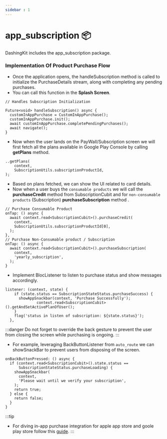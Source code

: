 ```yaml
---
sidebar : 1
---
```


# app_subscription 📦

DashingKit includes the app_subscription package.

### Implementation Of Product Purchase Flow

- Once the application opens, the handleSubscription method is called to initialize the PurchaseDetails stream, along with completing any pending purchases.
- You can call this function in the **Splash Screen**.

```
// Handles Subscription Initialization

Future<void> handleSubscription() async {
  customInAppPurchase = CustomInAppPurchase();
  customInAppPurchase.init();
  await customInAppPurchase.completePendingPurchases();
  await navigate();
}
```

- Now when the user lands on the PayWall/Subscription screen we will first fetch all the plans available in Google Play Console by calling **getPlans** method.

```
..getPlans(
    context,
    SubscriptionUtils.subscriptionProductId,
);
```

- Based on plans fetched, we can show the UI related to card details.
- Now when a user buys the `consumable products` we will call the **purchaseCredit** method from SubscriptionCubit and for `non-consumable products` (Subscription) **purchaseSubscription** method .

```
// Purchase Consumable Product
onTap: () async {
  await context.read<SubscriptionCubit>().purchaseCredit(
    context,
    SubscriptionUtils.subscriptionProductId[0],
  );
},
// Purchase Non-Consumable product / Subscription 
onTap: () async {
  await context.read<SubscriptionCubit>().purchaseSubscription(
    context,
    'yearly_subscription',
  );
}
```

- Implement BlocListener to listen to purchase status and show messages accordingly.

```
listener: (context, state) {
    if (state.status == SubscriptionStateStatus.purchaseSuccess) {
      showAppSnackbar(context, 'Purchase Successfully');
              context.read<SubscriptionCubit>().getAndSetActivePlanOfUser();
    }
    flog('status in listen of subscription: ${state.status}');
  },
```

:::danger
Do not forget to override the back gesture to prevent the user from closing the screen while purchasing is ongoing.
:::

- For example, leveraging BackButtonListener from `auto_route` we can showSnackBar to prevent users from disposing of the screen.

```
onBackButtonPressed: () async {
  if (context.read<SubscriptionCubit>().state.status ==
      SubscriptionStateStatus.purchaseLoading) {
    showAppSnackbar(
      context,
      'Please wait until we verify your subscription',
    );
    return true;
  } else {
    return false;
  }
}
```

:::tip
- For diving in-app purchase integration for apple app store and goole play store follow this [guide](https://in-app-purchase-doc.vercel.app/).
:::
